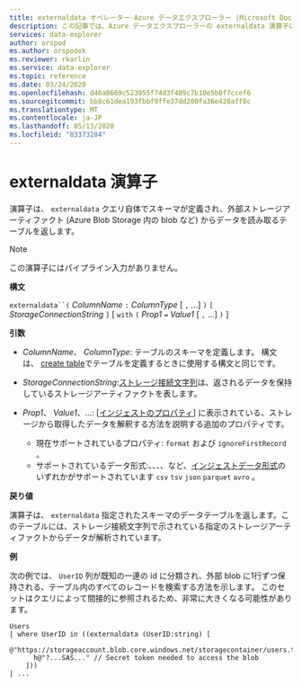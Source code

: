 ```yaml
---
title: externaldata オペレーター-Azure データエクスプローラー |Microsoft Docs
description: この記事では、Azure データエクスプローラーの externaldata 演算子について説明します。
services: data-explorer
author: orspod
ms.author: orspodek
ms.reviewer: rkarlin
ms.service: data-explorer
ms.topic: reference
ms.date: 03/24/2020
ms.openlocfilehash: d46a8669c523955f74d3f489c7b10e5b0f7ccef6
ms.sourcegitcommit: bb8c61dea193fbbf9ffe37dd200fa36e428aff8c
ms.translationtype: MT
ms.contentlocale: ja-JP
ms.lasthandoff: 05/13/2020
ms.locfileid: "83373284"
---
```

# <a name="externaldata-operator"></a>externaldata 演算子

演算子は、 `externaldata` クエリ自体でスキーマが定義され、外部ストレージアーティファクト (Azure Blob Storage 内の blob など) からデータを読み取るテーブルを返します。

> [!NOTE]
> この演算子にはパイプライン入力がありません。

**構文**

`externaldata``(` *ColumnName* `:` *ColumnType* [ `,` ...] `)` `[` *StorageConnectionString* `]` [ `with` `(` *Prop1* `=` *Value1* [ `,` ...] `)` ]

**引数**

* *ColumnName*、 *ColumnType*: テーブルのスキーマを定義します。
  構文は、 [create table](../management/create-table-command.md)でテーブルを定義するときに使用する構文と同じです。

* *StorageConnectionString*:[ストレージ接続文字列](../api/connection-strings/storage.md)は、返されるデータを保持しているストレージアーティファクトを表します。

* *Prop1*、 *Value1*、...: [[インジェストのプロパティ](../management/data-ingestion/index.md)] に表示されている、ストレージから取得したデータを解釈する方法を説明する追加のプロパティです。
    * 現在サポートされているプロパティ: `format` および `ignoreFirstRecord` 。
    * サポートされているデータ形式:、、、、など、[インジェストデータ形式](../../ingestion-supported-formats.md)のいずれかがサポートされています `csv` `tsv` `json` `parquet` `avro` 。

**戻り値**

演算子は、 `externaldata` 指定されたスキーマのデータテーブルを返します。このテーブルには、ストレージ接続文字列で示されている指定のストレージアーティファクトからデータが解析されています。

**例**

次の例では、 `UserID` 列が既知の一連の id に分類され、外部 blob に1行ずつ保持される、テーブル内のすべてのレコードを検索する方法を示します。
このセットはクエリによって間接的に参照されるため、非常に大きくなる可能性があります。

```
Users
| where UserID in ((externaldata (UserID:string) [
    @"https://storageaccount.blob.core.windows.net/storagecontainer/users.txt"
      h@"?...SAS..." // Secret token needed to access the blob
    ]))
| ...
```